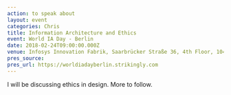 ```yaml
---
action: to speak about
layout: event
categories: Chris
title: Information Architecture and Ethics
event: World IA Day - Berlin
date: 2018-02-24T09:00:00.000Z
venue: Infosys Innovation Fabrik, Saarbrücker Straße 36, 4th Floor, 10405 Berlin, Germany
pres_source:
pres_url: https://worldiadayberlin.strikingly.com
---
```


I will be discussing ethics in design. More to follow.
